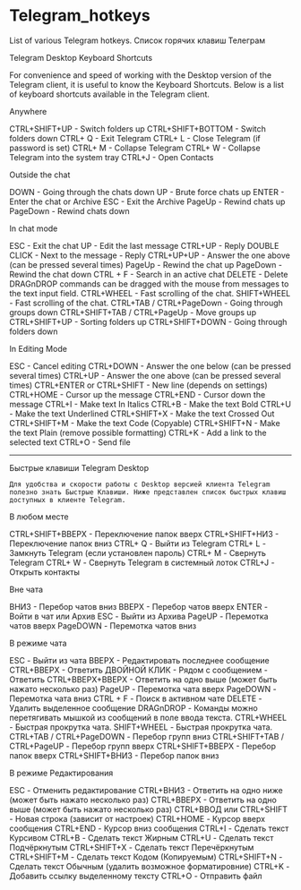 # Telegram_hotkeys
List of various Telegram hotkeys. Список горячих клавиш  Телеграм

Telegram Desktop Keyboard Shortcuts

 For convenience and speed of working with the Desktop version of the Telegram client, it is useful to know the Keyboard Shortcuts. Below is a list of keyboard shortcuts available in the Telegram client.


Anywhere

CTRL+SHIFT+UP - Switch folders up
CTRL+SHIFT+BOTTOM - Switch folders down
CTRL+ Q - Exit Telegram
CTRL+ L - Close Telegram (if password is set)
CTRL+ M - Collapse Telegram
CTRL+ W - Collapse Telegram into the system tray
CTRL+J - Open Contacts


Outside the chat

DOWN - Going through the chats down
UP - Brute force chats up
ENTER - Enter the chat or Archive
ESC - Exit the Archive
PageUp - Rewind chats up
PageDown - Rewind chats down


In chat mode

ESC - Exit the chat
UP - Edit the last message
CTRL+UP - Reply
DOUBLE CLICK - Next to the message - Reply
CTRL+UP+UP - Answer the one above (can be pressed several times)
PageUp - Rewind the chat up
PageDown - Rewind the chat down
CTRL + F - Search in an active chat
DELETE - Delete
DRAGnDROP commands can be dragged with the mouse from messages to the text input field.
CTRL+WHEEL - Fast scrolling of the chat.
SHIFT+WHEEL - Fast scrolling of the chat. 
CTRL+TAB / CTRL+PageDown - Going through groups down
CTRL+SHIFT+TAB / CTRL+PageUp - Move groups up
CTRL+SHIFT+UP - Sorting folders up
CTRL+SHIFT+DOWN - Going through folders down

In Editing Mode

ESC - Cancel editing
CTRL+DOWN - Answer the one below (can be pressed several times)
CTRL+UP - Answer the one above (can be pressed several times)
CTRL+ENTER or CTRL+SHIFT - New line (depends on settings)
CTRL+HOME - Cursor up the message
CTRL+END - Cursor down the message
CTRL+I - Make text In Italics
CTRL+B - Make the text Bold
CTRL+U - Make the text Underlined
CTRL+SHIFT+X - Make the text Crossed Out
CTRL+SHIFT+M - Make the text Code (Copyable)
CTRL+SHIFT+N - Make the text Plain (remove possible formatting)
CTRL+K - Add a link to the selected text
CTRL+O - Send file






----------------------------------------------


Быстрые клавиши Telegram Desktop

    Для удобства и скорости работы с Desktop версией клиента Telegram полезно знать Быстрые Клавиши. Ниже представлен список быстрых клавиш доступных в клиенте Telegram.


В любом месте

CTRL+SHIFT+ВВЕРХ - Переключение папок вверх
CTRL+SHIFT+НИЗ - Переключение папок вниз
CTRL+ Q - Выйти из Telegram
CTRL+ L - Замкнуть Telegram (если установлен пароль)
CTRL+ M - Свернуть Telegram
CTRL+ W - Свернуть Telegram в системный лоток
CTRL+J - Открыть контакты


Вне чата

ВНИЗ - Перебор чатов вниз
ВВЕРХ - Перебор чатов вверх
ENTER - Войти в чат или Архив
ESC - Выйти из Архива
PageUP - Перемотка чатов вверх
PageDOWN - Перемотка чатов вниз


В режиме чата

ESC - Выйти из чата
ВВЕРХ - Редактировать последнее сообщение
CTRL+ВВЕРХ - Ответить
ДВОЙНОЙ КЛИК - Рядом с сообщением - Ответить
CTRL+ВВЕРХ+ВВЕРХ - Ответить на одно выше (может быть нажато несколько раз)
PageUP - Перемотка чата вверх
PageDOWN - Перемотка чата вниз
CTRL + F - Поиск в активном чате
DELETE - Удалить выделенное сообщение
DRAGnDROP - Команды можно перетягивать мышкой из сообщений в поле ввода текста.
CTRL+WHEEL - Быстрая прокрутка чата.
SHIFT+WHEEL - Быстрая прокрутка чата. 
CTRL+TAB / CTRL+PageDOWN - Перебор групп вниз
CTRL+SHIFT+TAB / CTRL+PageUP - Перебор групп вверх
CTRL+SHIFT+ВВЕРХ - Перебор папок вверх
CTRL+SHIFT+ВНИЗ - Перебор папок вниз

В режиме Редактирования

ESC - Отменить редактирование
CTRL+ВНИЗ - Ответить на одно ниже (может быть нажато несколько раз)
CTRL+ВВЕРХ - Ответить на одно выше (может быть нажато несколько раз)
CTRL+ВВОД или CTRL+SHIFT - Новая строка (зависит от настроек)
CTRL+HOME - Курсор вверх сообщения
CTRL+END - Курсор вниз сообщения
CTRL+I - Сделать текст Курсивом
CTRL+B - Сделать текст Жирным
CTRL+U - Сделать текст Подчёркнутым
CTRL+SHIFT+X - Сделать текст Перечёркнутым
CTRL+SHIFT+M - Сделать текст Кодом (Копируемым)
CTRL+SHIFT+N - Сделать текст Обычным (удалить возможное форматировние)
CTRL+K - Добавить ссылку выделенному тексту
CTRL+O - Отправить файл
